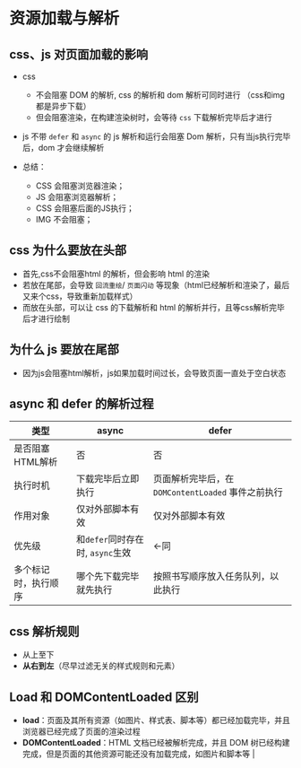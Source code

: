 # 资源加载与解析

## css、js 对页面加载的影响

- css
  - 不会阻塞 DOM 的解析, css 的解析和 dom 解析可同时进行 （css和img都是异步下载）
  - 但会阻塞渲染，在构建渲染树时，会等待 `css` 下载解析完毕后才进行

- js
  不带 `defer` 和 `async` 的 js 解析和运行会阻塞 Dom 解析，只有当js执行完毕后，dom 才会继续解析


- 总结：
  - CSS 会阻塞浏览器渲染；
  - JS 会阻塞浏览器解析；
  - CSS 会阻塞后面的JS执行；
  - IMG 不会阻塞；


## css 为什么要放在头部

- 首先,css不会阻塞html 的解析，但会影响 html 的渲染
- 若放在尾部，会导致 `回流重绘`/ `页面闪动` 等现象（html已经解析和渲染了，最后又来个css，导致重新加载样式）
- 而放在头部，可以让 css 的下载解析和 html 的解析并行，且等css解析完毕后才进行绘制

## 为什么 js 要放在尾部

- 因为js会阻塞html解析，js如果加载时间过长，会导致页面一直处于空白状态

## async 和 defer 的解析过程

| 类型 | async | defer |
| ---- | ---- | ----- |
| 是否阻塞HTML解析 | 否 | 否 |
| 执行时机 | 下载完毕后立即执行 | 页面解析完毕后，在 `DOMContentLoaded` 事件之前执行|
| 作用对象 | 仅对外部脚本有效 | 仅对外部脚本有效 | 
| 优先级 | 和`defer`同时存在时, `async`生效 | ←同 | 
| 多个标记时，执行顺序 | 哪个先下载完毕就先执行 | 按照书写顺序放入任务队列，以此执行 | 

## css 解析规则

- 从上至下
- **从右到左**（尽早过滤无关的样式规则和元素）

## Load 和 DOMContentLoaded 区别

- **load**：页面及其所有资源（如图片、样式表、脚本等）都已经加载完毕，并且浏览器已经完成了页面的渲染过程
- **DOMContentLoaded**：HTML 文档已经被解析完成，并且 DOM 树已经构建完成，但是页面的其他资源可能还没有加载完成，如图片和脚本等 |
